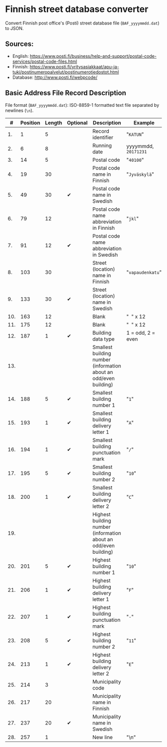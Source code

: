 # Finnish street database converter

Convert Finnish post office's (Posti) street database file (`BAF_yyyymmdd.dat`) to JSON.

## Sources:
* English: https://www.posti.fi/business/help-and-support/postal-code-services/postal-code-files.html
* Finnish: https://www.posti.fi/yritysasiakkaat/apu-ja-tuki/postinumeropalvelut/postinumerotiedostot.html
* Database: http://www.posti.fi/webpcode/

## Basic Address File Record Description
File format (`BAF_yyyymmdd.dat`): ISO-8859-1 formatted text file separated by newlines (`\n`).

| #   | Position | Length | Optional | Description                                                       | Example              |
|-----|----------|--------|----------|-------------------------------------------------------------------|----------------------|
|  1. |        1 |      5 |          | Record identifier                                                 | "`KATUN`"            |
|  2. |        6 |      8 |          | Running date                                                      | yyyymmdd, `20171231` |
|  3. |       14 |      5 |          | Postal code                                                       | "`40100`"            |
|  4. |       19 |     30 |          | Postal code name in Finnish                                       | "`Jyväskylä`"        |
|  5. |       49 |     30 | &#10004; | Postal code name in Swedish                                       |                      |
|  6. |       79 |     12 |          | Postal code name abbreviation in Finnish                          | "`jkl`"              |
|  7. |       91 |     12 | &#10004; | Postal code name abbreviation in Swedish                          |                      |
|  8. |      103 |     30 |          | Street (location) name in Finnish                                 | "`vapaudenkatu`"     |
|  9. |      133 |     30 | &#10004; | Street (location) name in Swedish                                 |                      |
| 10. |      163 |     12 |          | Blank                                                             | "` `" x 12           |
| 11. |      175 |     12 |          | Blank                                                             | "` `" x 12           |
| 12. |      187 |      1 | &#10004; | Building data type                                                | 1 = odd, 2 = even    |
| 13. |          |        |          | Smallest building number (information about an odd/even building) |                      |
| 14. |      188 |      5 | &#10004; | Smallest building number 1                                        | "`1`"                |
| 15. |      193 |      1 | &#10004; | Smallest building delivery letter 1                               | "`A`"                |
| 16. |      194 |      1 | &#10004; | Smallest building punctuation mark                                | "`/`"                |
| 17. |      195 |      5 | &#10004; | Smallest building number 2                                        | "`10`"               |
| 18. |      200 |      1 | &#10004; | Smallest building delivery letter 2                               | "`C`"                |
| 19. |          |        |          | Highest building number (information about an odd/even building)  |                      |
| 20. |      201 |      5 | &#10004; | Highest building number 1                                         | "`10`"               |
| 21. |      206 |      1 | &#10004; | Highest building delivery letter 1                                | "`F`"                |
| 22. |      207 |      1 | &#10004; | Highest building punctuation mark                                 | "`-`"                |
| 23. |      208 |      5 | &#10004; | Highest building number 2                                         | "`11`"               |
| 24. |      213 |      1 | &#10004; | Highest building delivery letter 2                                | "`E`"                |
| 25. |      214 |      3 |          | Municipality code                                                 |                      |
| 26. |      217 |     20 |          | Municipality name in Finnish                                      |                      |
| 27. |      237 |     20 | &#10004; | Municipality name in Swedish                                      |                      |
| 28. |      257 |      1 |          | New line                                                          | "\n"                 |
